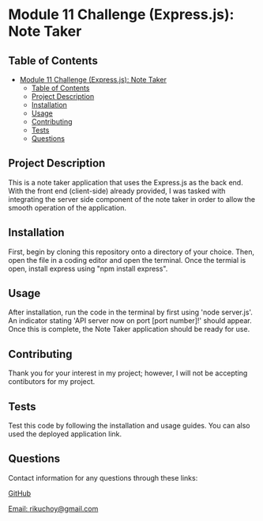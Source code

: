 # Module 11 Challenge (Express.js): Note Taker

## Table of Contents

- [Module 11 Challenge (Express.js): Note Taker](#module-11-challenge-expressjs-note-taker)
  - [Table of Contents](#table-of-contents)
  - [Project Description](#project-description)
  - [Installation](#installation)
  - [Usage](#usage)
  - [Contributing](#contributing)
  - [Tests](#tests)
  - [Questions](#questions)

## Project Description

This is a note taker application that uses the Express.js as the back end. With the front end (client-side) already provided, I was tasked with integrating the server side component of the note taker in order to allow the smooth operation of the application.

## Installation

First, begin by cloning this repository onto a directory of your choice. Then, open the file in a coding editor and open the terminal. Once the termial is open, install express using "npm install express".

## Usage

After installation, run the code in the terminal by first using 'node server.js'. An indicator stating 'API server now on port [port number]!' should appear. Once this is complete, the Note Taker application should be ready for use.

## Contributing

Thank you for your interest in my project; however, I will not be accepting contibutors for my project.

## Tests

Test this code by following the installation and usage guides. You can also used the deployed application link.

## Questions

Contact information for any questions through these links:

[GitHub](https://github.com/rikuchoy)

[Email: rikuchoy@gmail.com](mailto:rikuchoy@gmail.com)
